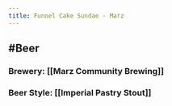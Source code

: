 ```yaml
---
title: Funnel Cake Sundae - Marz
---
```


## #Beer
### Brewery: [[Marz Community Brewing]]

### Beer Style: [[Imperial Pastry Stout]]
